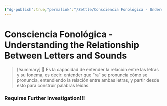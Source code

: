 ```yaml
---
{"dg-publish":true,"permalink":"/Zettle/Consciencia Fonológica - Understanding the Relationship Between Letters and Sounds/","title":"Consciencia Fonológica - Understanding the Relationship Between Letters and Sounds","created":"Tuesday, 2023-09-19, 3:28:15 pm","updated":"2023-09-25T12:37"}
---
```



# Consciencia Fonológica - Understanding the Relationship Between Letters and Sounds

> [!summary] 🧠
> Es la capacidad de entender la relación entre las letras y su fonema, es decir: entender que “ra” se pronuncia cómo se pronuncia, entendiendo la relación entre ambas letras, y partir desde esto para construir palabras leídas.

### Requires Further Investigation!!!